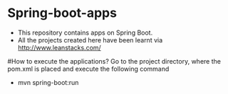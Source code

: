 # Spring-boot-apps

* This repository contains apps on Spring Boot.  
* All the projects created here have been learnt via http://www.leanstacks.com/ 

#How to execute the applications?
Go to the project directory, where the pom.xml is placed and execute the following command
* mvn spring-boot:run
